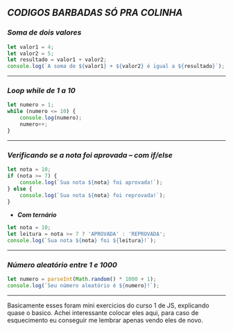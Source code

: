  ##  *CODIGOS BARBADAS SÓ PRA COLINHA*
### ***Soma de dois valores***
```js
let valor1 = 4;
let valor2 = 5;
let resultado = valor1 + valor2;
console.log(`A soma de ${valor1} + ${valor2} é igual a ${resultado}`);
```
------------------------------------------------------------------------------------------------------------------------------------------------------------------------------------------------------
### ***Loop while de 1 a 10***
```js
let numero = 1;
while (numero <= 10) {
    console.log(numero);
    numero++;
}
```
------------------------------------------------------------------------------------------------------------------------------------------------------------------------------------------------------
### ***Verificando se a nota foi aprovada – com if/else***
```js
let nota = 10;
if (nota >= 7) {
    console.log(`Sua nota ${nota} foi aprovada!`);
} else {
    console.log(`Sua nota ${nota} foi reprovada!`);
}
```
- ***Com ternário***
```js
let nota = 10;
let leitura = nota >= 7 ? 'APROVADA' : 'REPROVADA';
console.log(`Sua nota ${nota} foi ${leitura}!`);
```
------------------------------------------------------------------------------------------------------------------------------------------------------------------------------------------------------
### ***Número aleatório entre 1 e 1000***
```js
let numero = parseInt(Math.random() * 1000 + 1);
console.log(`Seu número aleatório é ${numero}!`);
```
------------------------------------------------------------------------------------------------------------------------------------------------------------------------------------------------------
Basicamente esses foram mini exercicios do curso 1 de JS, explicando quase o basico. Achei interessante colocar eles aqui, para caso de esquecimento eu conseguir me lembrar apenas vendo eles de novo.

